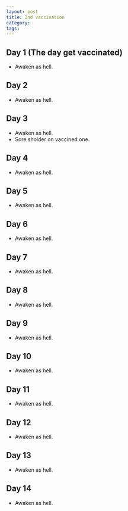 ```yaml
---
layout: post
title: 2nd vaccination
category:
tags:
---
```


## Day 1 (The day get vaccinated)
- Awaken as hell.

## Day 2
- Awaken as hell.

## Day 3
- Awaken as hell.
- Sore sholder on vaccined one.

## Day 4
- Awaken as hell.

## Day 5
- Awaken as hell.

## Day 6
- Awaken as hell.

## Day 7
- Awaken as hell.

## Day 8
- Awaken as hell.

## Day 9
- Awaken as hell.

## Day 10
- Awaken as hell.

## Day 11
- Awaken as hell.

## Day 12
- Awaken as hell.

## Day 13
- Awaken as hell.

## Day 14
- Awaken as hell.
